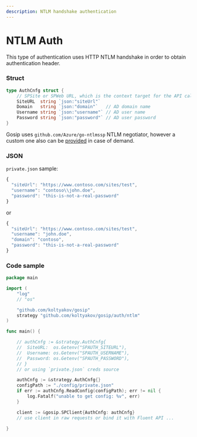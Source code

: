 ```yaml
---
description: NTLM handshake authentication
---
```


# NTLM Auth

This type of authentication uses HTTP NTLM handshake in order to obtain authentication header.

### Struct

```go
type AuthCnfg struct {
    // SPSite or SPWeb URL, which is the context target for the API calls
    SiteURL  string `json:"siteUrl"`
    Domain   string `json:"domain"`   // AD domain name
    Username string `json:"username"` // AD user name
    Password string `json:"password"` // AD user password
}
```

Gosip uses `github.com/Azure/go-ntlmssp` NTLM negotiator, however a custom one also can be [provided](https://github.com/koltyakov/gosip/issues/14) in case of demand.

### JSON

`private.json` sample:

```javascript
{
  "siteUrl": "https://www.contoso.com/sites/test",
  "username": "contoso\\john.doe",
  "password": "this-is-not-a-real-password"
}
```

or

```javascript
{
  "siteUrl": "https://www.contoso.com/sites/test",
  "username": "john.doe",
  "domain": "contoso",
  "password": "this-is-not-a-real-password"
}
```

### Code sample

```go
package main

import (
	"log"
	// "os"

	"github.com/koltyakov/gosip"
	strategy "github.com/koltyakov/gosip/auth/ntlm"
)

func main() {

	// authCnfg := &strategy.AuthCnfg{
	// 	SiteURL:  os.Getenv("SPAUTH_SITEURL"),
	// 	Username: os.Getenv("SPAUTH_USERNAME"),
	// 	Password: os.Getenv("SPAUTH_PASSWORD"),
	// }
	// or using `private.json` creds source

	authCnfg := &strategy.AuthCnfg{}
	configPath := "./config/private.json"
	if err := authCnfg.ReadConfig(configPath); err != nil {
		log.Fatalf("unable to get config: %v", err)
	}

	client := &gosip.SPClient{AuthCnfg: authCnfg}
	// use client in raw requests or bind it with Fluent API ...

}
```

